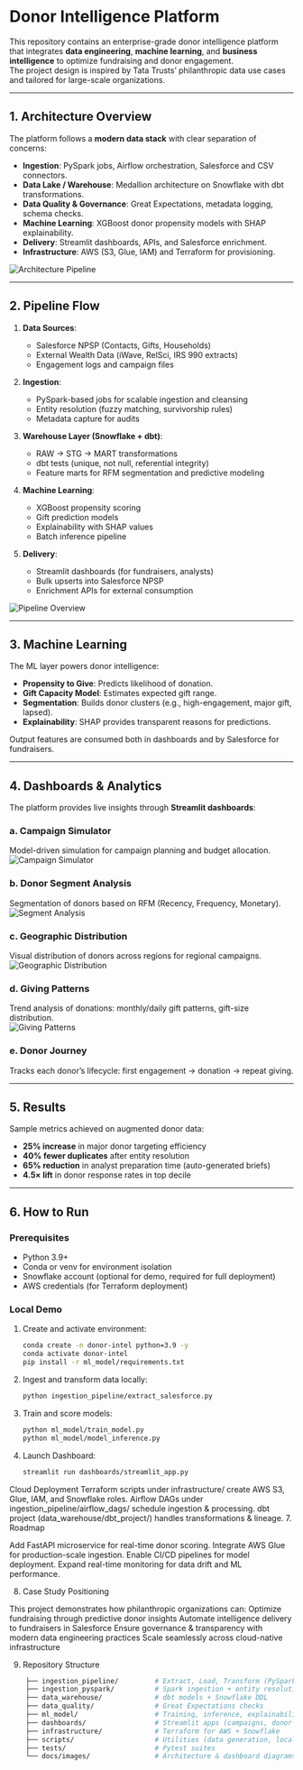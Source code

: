 # Donor Intelligence Platform 

This repository contains an enterprise-grade donor intelligence platform that integrates **data engineering**, **machine learning**, and **business intelligence** to optimize fundraising and donor engagement.  
The project design is inspired by Tata Trusts’ philanthropic data use cases and tailored for large-scale organizations.

---

## 1. Architecture Overview

The platform follows a **modern data stack** with clear separation of concerns:

- **Ingestion**: PySpark jobs, Airflow orchestration, Salesforce and CSV connectors.  
- **Data Lake / Warehouse**: Medallion architecture on Snowflake with dbt transformations.  
- **Data Quality & Governance**: Great Expectations, metadata logging, schema checks.  
- **Machine Learning**: XGBoost donor propensity models with SHAP explainability.  
- **Delivery**: Streamlit dashboards, APIs, and Salesforce enrichment.  
- **Infrastructure**: AWS (S3, Glue, IAM) and Terraform for provisioning.  

![Architecture Pipeline](docs/images/architecture_pipeline.png)

---

## 2. Pipeline Flow

1. **Data Sources**:  
   - Salesforce NPSP (Contacts, Gifts, Households)  
   - External Wealth Data (iWave, RelSci, IRS 990 extracts)  
   - Engagement logs and campaign files  

2. **Ingestion**:  
   - PySpark-based jobs for scalable ingestion and cleansing  
   - Entity resolution (fuzzy matching, survivorship rules)  
   - Metadata capture for audits  

3. **Warehouse Layer (Snowflake + dbt)**:  
   - RAW → STG → MART transformations  
   - dbt tests (unique, not null, referential integrity)  
   - Feature marts for RFM segmentation and predictive modeling  

4. **Machine Learning**:  
   - XGBoost propensity scoring  
   - Gift prediction models  
   - Explainability with SHAP values  
   - Batch inference pipeline  

5. **Delivery**:  
   - Streamlit dashboards (for fundraisers, analysts)  
   - Bulk upserts into Salesforce NPSP  
   - Enrichment APIs for external consumption  

![Pipeline Overview](docs/images/pipeline_overview.png)

---

## 3. Machine Learning

The ML layer powers donor intelligence:

- **Propensity to Give**: Predicts likelihood of donation.  
- **Gift Capacity Model**: Estimates expected gift range.  
- **Segmentation**: Builds donor clusters (e.g., high-engagement, major gift, lapsed).  
- **Explainability**: SHAP provides transparent reasons for predictions.  

Output features are consumed both in dashboards and by Salesforce for fundraisers.

---

## 4. Dashboards & Analytics

The platform provides live insights through **Streamlit dashboards**:

### a. Campaign Simulator
Model-driven simulation for campaign planning and budget allocation.  
![Campaign Simulator](docs/images/campaign_simulator.png)

### b. Donor Segment Analysis
Segmentation of donors based on RFM (Recency, Frequency, Monetary).  
![Segment Analysis](docs/images/segment_analysis.png)

### c. Geographic Distribution
Visual distribution of donors across regions for regional campaigns.  
![Geographic Distribution](docs/images/geographic_distribution.png)

### d. Giving Patterns
Trend analysis of donations: monthly/daily gift patterns, gift-size distribution.  
![Giving Patterns](docs/images/giving_patterns.png)

### e. Donor Journey
Tracks each donor’s lifecycle: first engagement → donation → repeat giving. 

---

## 5. Results

Sample metrics achieved on augmented donor data:  

- **25% increase** in major donor targeting efficiency  
- **40% fewer duplicates** after entity resolution  
- **65% reduction** in analyst preparation time (auto-generated briefs)  
- **4.5× lift** in donor response rates in top decile  

---

## 6. How to Run

### Prerequisites
- Python 3.9+  
- Conda or venv for environment isolation  
- Snowflake account (optional for demo, required for full deployment)  
- AWS credentials (for Terraform deployment)  

### Local Demo

1. Create and activate environment:  
   ```bash
   conda create -n donor-intel python=3.9 -y
   conda activate donor-intel
   pip install -r ml_model/requirements.txt
2. Ingest and transform data locally:
    ```bash
    python ingestion_pipeline/extract_salesforce.py
   
3. Train and score models:
    ```bash
    python ml_model/train_model.py
    python ml_model/model_inference.py
4. Launch Dashboard:
    ```bash
    streamlit run dashboards/streamlit_app.py
Cloud Deployment
Terraform scripts under infrastructure/ create AWS S3, Glue, IAM, and Snowflake roles.
Airflow DAGs under ingestion_pipeline/airflow_dags/ schedule ingestion & processing.
dbt project (data_warehouse/dbt_project/) handles transformations & lineage.
7. Roadmap

Add FastAPI microservice for real-time donor scoring.
Integrate AWS Glue for production-scale ingestion.
Enable CI/CD pipelines for model deployment.
Expand real-time monitoring for data drift and ML performance.

8. Case Study Positioning

This project demonstrates how philanthropic organizations can:
Optimize fundraising through predictive donor insights
Automate intelligence delivery to fundraisers in Salesforce
Ensure governance & transparency with modern data engineering practices
Scale seamlessly across cloud-native infrastructure

9. Repository Structure

```bash
    ├── ingestion_pipeline/         # Extract, Load, Transform (PySpark, Airflow, Salesforce, Snowflake)
    ├── ingestion_pyspark/          # Spark ingestion + entity resolution
    ├── data_warehouse/             # dbt models + Snowflake DDL
    ├── data_quality/               # Great Expectations checks
    ├── ml_model/                   # Training, inference, explainability
    ├── dashboards/                 # Streamlit apps (campaigns, donor journey, segments)
    ├── infrastructure/             # Terraform for AWS + Snowflake
    ├── scripts/                    # Utilities (data generation, local ETL)
    ├── tests/                      # Pytest suites
    └── docs/images/                # Architecture & dashboard diagrams